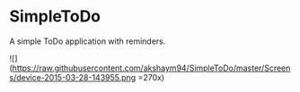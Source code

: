 # SimpleToDo

A simple ToDo application with reminders.

![](https://raw.githubusercontent.com/akshaym94/SimpleToDo/master/Screens/device-2015-03-28-143955.png =270x)
